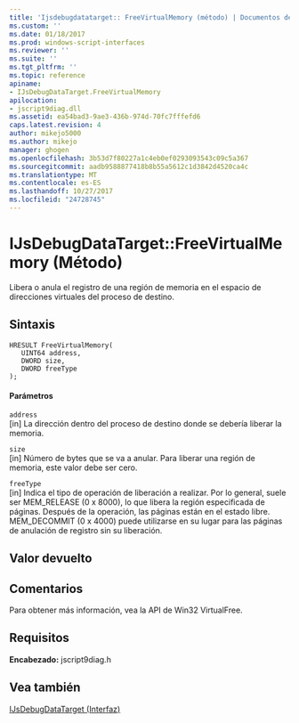 ```yaml
---
title: 'Ijsdebugdatatarget:: FreeVirtualMemory (método) | Documentos de Microsoft'
ms.custom: ''
ms.date: 01/18/2017
ms.prod: windows-script-interfaces
ms.reviewer: ''
ms.suite: ''
ms.tgt_pltfrm: ''
ms.topic: reference
apiname:
- IJsDebugDataTarget.FreeVirtualMemory
apilocation:
- jscript9diag.dll
ms.assetid: ea54bad3-9ae3-436b-974d-70fc7fffefd6
caps.latest.revision: 4
author: mikejo5000
ms.author: mikejo
manager: ghogen
ms.openlocfilehash: 3b53d7f80227a1c4eb0ef0293093543c09c5a367
ms.sourcegitcommit: aadb9588877418b8b55a5612c1d3842d4520ca4c
ms.translationtype: MT
ms.contentlocale: es-ES
ms.lasthandoff: 10/27/2017
ms.locfileid: "24728745"
---
```

# <a name="ijsdebugdatatargetfreevirtualmemory-method"></a>IJsDebugDataTarget::FreeVirtualMemory (Método)
Libera o anula el registro de una región de memoria en el espacio de direcciones virtuales del proceso de destino.  
  
## <a name="syntax"></a>Sintaxis  
  
```  
HRESULT FreeVirtualMemory(  
   UINT64 address,  
   DWORD size,  
   DWORD freeType  
);  
```  
  
#### <a name="parameters"></a>Parámetros  
 `address`  
 [in] La dirección dentro del proceso de destino donde se debería liberar la memoria.  
  
 `size`  
 [in] Número de bytes que se va a anular. Para liberar una región de memoria, este valor debe ser cero.  
  
 `freeType`  
 [in] Indica el tipo de operación de liberación a realizar. Por lo general, suele ser MEM_RELEASE (0 x 8000), lo que libera la región especificada de páginas. Después de la operación, las páginas están en el estado libre. MEM_DECOMMIT (0 x 4000) puede utilizarse en su lugar para las páginas de anulación de registro sin su liberación.  
  
## <a name="return-value"></a>Valor devuelto  
  
## <a name="remarks"></a>Comentarios  
 Para obtener más información, vea la API de Win32 VirtualFree.  
  
## <a name="requirements"></a>Requisitos  
 **Encabezado:** jscript9diag.h  
  
## <a name="see-also"></a>Vea también  
 [IJsDebugDataTarget (Interfaz)](../../winscript/reference/ijsdebugdatatarget-interface.md)